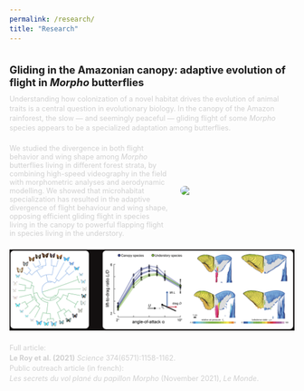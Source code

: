 ```yaml
---
permalink: /research/
title: "Research"
---
```


<div style="font-size: 1.3em; font-weight: bold; margin-top: 2em; margin-bottom: 0.5em;">
  Gliding in the Amazonian canopy: adaptive evolution of flight in <em>Morpho</em> butterflies
</div>

<!--<div style="display: flex; gap: 1.5em; margin-top: 2em;">
  <img src="/assets/images/tamed_cisseis_(short).gif" style="border-radius: 10px; width: 50%;">
</div>-->


<span style="color:#D0D0D0; font-size: 0.9em">
  Understanding how colonization of a novel habitat drives the evolution of animal traits is a central question in evolutionary biology. In the canopy of the Amazon rainforest, the slow — and seemingly peaceful — gliding flight of some <em>Morpho</em> species appears to be a specialized adaptation among butterflies.
</span>

<div style="display: flex; align-items: center; gap: 1.5em; margin-top: 1.5em">
  <span style="color:#D0D0D0; font-size: 0.9em; flex: 1;">
    We studied the divergence in both flight behavior and wing shape among <em>Morpho</em> butterflies living in different forest strata, by combining high-speed
    videography in the field with morphometric analyses and aerodynamic modelling. We showed that microhabitat specialization has resulted in the adaptive divergence of flight behaviour and wing shape, opposing efficient gliding flight in species living in the canopy to powerful flapping flight in species living in the understory.
  </span>
  <img src="/assets/images/cisseis in canopy.gif" style="border-radius: 10px; width: 40%; object-fit: cover;">
</div>

<div style="display: flex; gap: 6.5em; margin-left: 0em; margin-top: 1.5em; margin-bottom: 1.5em;">
  <img src="/assets/images/combined phylogeny and CFD.png" style="border-radius: 0px; width: 100%;">
  <!--<img src="/assets/images/circular phylogeny Morpho.png" style="border-radius: 10px; width: 25%;">
  <img src="/assets/images/CFD Morpho.png" style="border-radius: 10px; width: 60%; max-height: 250px;">-->
</div>

<span style="color:#D0D0D0; font-size: 0.9em;"> <!-- here there is not <div </div> formatting because is simpler (no assemblage of text and images like above)-->
  Full article: <br>
  <strong>Le Roy et al. (2021)</strong>  <em>Science</em> 374(6571):1158-1162.
  <a href="/assets/pdfs/Le Roy et al. 2021 Adaptive evolution of flight in Morpho butterflies.pdf" target="_blank" style="color:rgb(232, 224, 224); margin-left: 0.5em;">
    <i class="fas fa-file-pdf" style="font-size: 1.2em;"></i>
  </a>
  <br>
  Public outreach article (in french): <br>
  <em>Les secrets du vol plané du papillon Morpho</em> (November 2021), <em>Le Monde</em>.
  <a href="/assets/pdfs/article Le Monde Les secrets du vol plané du papillon morpho.pdf" target="_blank" style="color:rgb(232, 224, 224); margin-left: 0.5em;">
    <i class="fas fa-file-pdf" style="font-size: 1.2em;"></i>
  </a>




<!-- This is a comment -->





